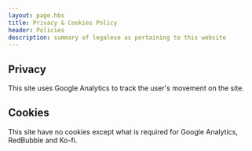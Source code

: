 ```yaml
---
layout: page.hbs
title: Privacy & Cookies Policy
header: Policies
description: summary of legalese as pertaining to this website
---
```


## Privacy

This site uses Google Analytics to track the user's movement on the site. 

## Cookies

This site have no cookies except what is required for Google Analytics, RedBubble and Ko-fi.